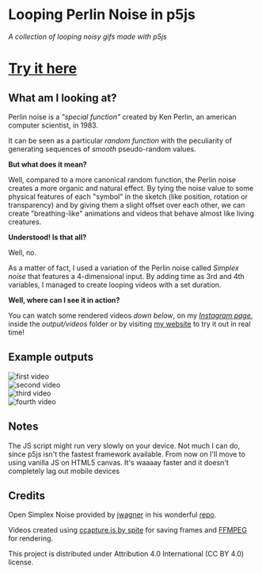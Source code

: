 # Looping Perlin Noise in p5js
*A collection of looping noisy gifs made with p5js*
# [Try it here](https://lorenzoros.si/p5js-perlin/index.html)

## What am I looking at?
Perlin noise is a *"special function"* created by Ken Perlin, an american computer scientist, in 1983.

It can be seen as a particular *random function* with the peculiarity of generating sequences of *smooth* pseudo-random values.

**But what does it mean?**

Well, compared to a more canonical random function, the Perlin noise creates a more organic and natural effect. By tying the noise value to some physical features of each "symbol" in the sketch (like position, rotation or transparency) and by giving them a slight offset over each other, we can create "breathing-like" animations and videos that behave almost like living creatures.

**Understood! Is that all?**

Well, no.

As a matter of fact, I used a variation of the Perlin noise called *Simplex noise* that features a 4-dimensional input. By adding time as 3rd and 4th variables, I managed to create looping videos with a set duration.

**Well, where can I see it in action?**

You can watch some rendered videos *down below*, on my [*Instagram page*](https://www.instagram.com/lorossi97/), inside the *output/videos* folder or by visiting [my website](https://lorenzoros.si/p5js-perlin/index.html) to try it out in real time!

## Example outputs
![first video](https://github.com/lorossi/p5js-perlin/blob/master/output/gifs/1.gif)  
![second video](https://github.com/lorossi/p5js-perlin/blob/master/output/gifs/2.gif)  
![third video](https://github.com/lorossi/p5js-perlin/blob/master/output/gifs/3.gif)  
![fourth video](https://github.com/lorossi/p5js-perlin/blob/master/output/gifs/4.gif)  

## Notes
The JS script might run very slowly on your device. Not much I can do, since p5js isn't the fastest framework available. From now on I'll move to using vanilla JS on HTML5 canvas. It's waaaay faster and it doesn't completely lag out mobile devices

## Credits
Open Simplex Noise provided by [jwagner](https://github.com/jwagner/) in his wonderful [repo](https://github.com/jwagner/simplex-noise.js/).

Videos created using [ccapture.js by spite](https://github.com/spite/ccapture.js/) for saving frames and [FFMPEG](https://ffmpeg.org/) for rendering.

This project is distributed under Attribution 4.0 International (CC BY 4.0) license.
